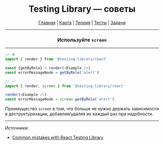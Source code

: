 <div align="center">

# Testing Library — советы

[Главная](https://github.com/dollaween/junior-roadmap/)
|
[Карта](/roadmap/README.md)
|
[Теория](/theory/README.md)
|
[Тесты](/tests/README.md)
|
[Задачи](/tasks/README.md)

</div>

---

<div align="center">

### Используйте `screen`

</div>

---

```js
// ❌
import { render } from '@testing-library/react'

const {getByRole} = render(<Example />)
const errorMessageNode = getByRole('alert')

// ✅
import { render, screen } from '@testing-library/react'

render(<Example />)
const errorMessageNode = screen.getByRole('alert')
```

Преимущество `screen` в том, что больше не нужно держать зависимости в деструктуризации, добавляя/удаляя их каждый раз при надобности.

---

Источники:
- [Common mistakes with React Testing Library](https://kentcdodds.com/blog/common-mistakes-with-react-testing-library)
